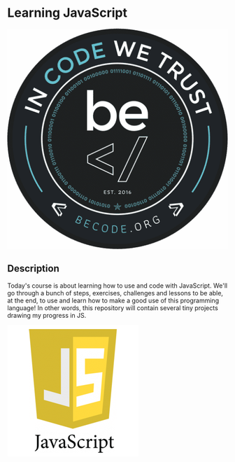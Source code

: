 # Learning JavaScript

![BeCode](./images/logo-becode.png)

## Description

Today's course is about learning how to use and code with JavaScript. We'll go through a bunch of steps, exercises, challenges and lessons to be able, at the end, to use and learn how to make a good use of this programming language!
In other words, this repository will contain several tiny projects drawing my progress in JS.

![JS](./images/javascript-logo-hq-png-1.png)
